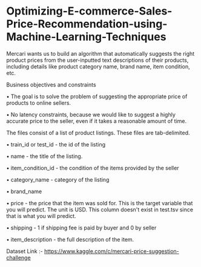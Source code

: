 # Optimizing-E-commerce-Sales-Price-Recommendation-using-Machine-Learning-Techniques

Mercari wants us to build an algorithm that automatically suggests the right product prices from the user-inputted text descriptions of their products, including details like product category name, brand name, item condition, etc.

Business objectives and constraints

• The goal is to solve the problem of suggesting the appropriate price of products to online sellers.

• No latency constraints, because we would like to suggest a highly accurate price to the seller, even if it takes a reasonable amount of time.

The files consist of a list of product listings. These files are tab-delimited.

• train_id or test_id - the id of the listing

• name - the title of the listing.

• item_condition_id - the condition of the items provided by the seller

• category_name - category of the listing

• brand_name

• price - the price that the item was sold for. This is the target variable that you will predict. The unit is USD. This column doesn't exist in test.tsv since that is what you will predict.

• shipping - 1 if shipping fee is paid by buyer and 0 by seller

• item_description - the full description of the item.

Dataset Link :- https://www.kaggle.com/c/mercari-price-suggestion-challenge
